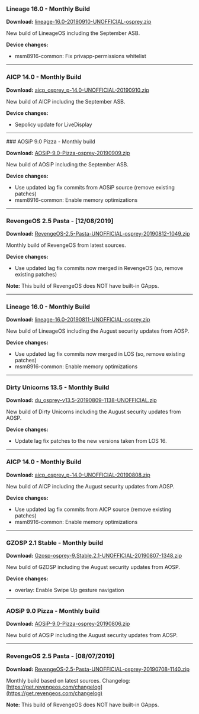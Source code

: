 ### Lineage 16.0 - Monthly Build

**Download:** [lineage-16.0-20190910-UNOFFICIAL-osprey.zip](https://www.androidfilehost.com/?fid=1899786940962581808)

New build of LineageOS including the September ASB.

**Device changes:**
- msm8916-common: Fix privapp-permissions whitelist

<hr>

### AICP 14.0 - Monthly Build

**Download:** [aicp_osprey_p-14.0-UNOFFICIAL-20190910.zip](https://www.androidfilehost.com/?fid=1899786940962581589)

New build of AICP including the September ASB.

**Device changes:**
- Sepolicy update for LiveDisplay

<hr>
### AOSiP 9.0 Pizza - Monthly build

**Download:** [AOSiP-9.0-Pizza-osprey-20190909.zip](https://www.androidfilehost.com/?fid=1899786940962580578)

New build of AOSiP including the September ASB.

**Device changes:**

- Use updated lag fix commits from AOSiP source (remove existing patches)
- msm8916-common: Enable memory optimizations

<hr>

### RevengeOS 2.5 Pasta - [12/08/2019]

**Download:** [RevengeOS-2.5-Pasta-UNOFFICIAL-osprey-20190812-1049.zip](https://www.androidfilehost.com/?fid=6006931924117935473)

Monthly build of RevengeOS from latest sources.

**Device changes:**
- Use updated lag fix commits now merged in RevengeOS (so, remove existing patches)

**Note:** This build of RevengeOS does NOT have built-in GApps.

<hr>

### Lineage 16.0 - Monthly Build

**Download:** [lineage-16.0-20190811-UNOFFICIAL-osprey.zip](https://www.androidfilehost.com/?fid=6006931924117934600)

New build of LineageOS including the August security updates from AOSP.

**Device changes:**

- Use updated lag fix commits now merged in LOS (so, remove existing patches)
- msm8916-common: Enable memory optimizations

<hr>

### Dirty Unicorns 13.5 - Monthly Build

**Download:** [du_osprey-v13.5-20190809-1138-UNOFFICIAL.zip](https://www.androidfilehost.com/?fid=6006931924117933248)

New build of Dirty Unicorns including the August security updates from AOSP.

**Device changes:**
- Update lag fix patches to the new versions taken from LOS 16.

<hr>


### AICP 14.0 - Monthly Build

**Download:** [aicp_osprey_p-14.0-UNOFFICIAL-20190808.zip](https://www.androidfilehost.com/?fid=6006931924117932153)

New build of AICP including the August security updates from AOSP.

**Device changes:**
- Use updated lag fix commits from AICP source (remove existing patches)
- msm8916-common: Enable memory optimizations

<hr>

### GZOSP 2.1 Stable - Monthly build

**Download:** [Gzosp-osprey-9.Stable.2.1-UNOFFICIAL-20190807-1348.zip](https://www.androidfilehost.com/?fid=6006931924117931612)

New build of GZOSP including the August security updates from AOSP.

**Device changes:**
- overlay: Enable Swipe Up gesture navigation

<hr>

### AOSiP 9.0 Pizza - Monthly build

**Download:** [AOSiP-9.0-Pizza-osprey-20190806.zip](https://www.androidfilehost.com/?fid=6006931924117931181)

New build of AOSiP including the August security updates from AOSP.

<hr>

### RevengeOS 2.5 Pasta - [08/07/2019]

**Download:** [RevengeOS-2.5-Pasta-UNOFFICIAL-osprey-20190708-1140.zip](https://www.androidfilehost.com/?fid=6006931924117912114)

Monthly build based on latest sources.
Changelog: [https://get.revengeos.com/changelog](https://get.revengeos.com/changelog)

**Note:** This build of RevengeOS does NOT have built-in GApps.

